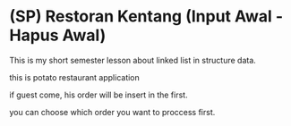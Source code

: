 # (SP) Restoran Kentang (Input Awal - Hapus Awal)
This is my short semester lesson about linked list in structure data. 

this is potato restaurant application

if guest come, his order will be insert in the first.

you can choose which order you want to proccess first.
